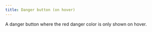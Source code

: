 ```yaml
---
title: Danger button (on hover)
---
```


A danger button where the red danger color is only shown on hover.